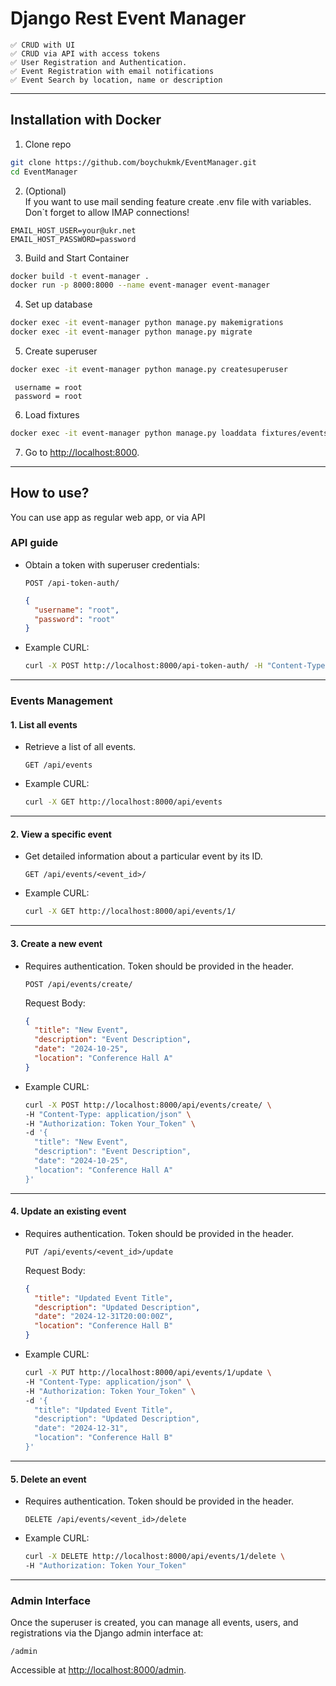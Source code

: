 # Django Rest Event Manager 
```
✅ CRUD with UI
✅ CRUD via API with access tokens
✅ User Registration and Authentication.
✅ Event Registration with email notifications
✅ Event Search by location, name or description
```

---

## Installation with Docker 
1. Clone repo 
```bash
git clone https://github.com/boychukmk/EventManager.git
cd EventManager
```
2. (Optional)     
    If you want to use mail sending feature create .env file with variables. Don`t forget to allow IMAP connections!
 ```angular2html
EMAIL_HOST_USER=your@ukr.net
EMAIL_HOST_PASSWORD=password
```
3. Build and Start Container 
```bash
docker build -t event-manager .
docker run -p 8000:8000 --name event-manager event-manager
 ```
4. Set up database
```bash
docker exec -it event-manager python manage.py makemigrations
docker exec -it event-manager python manage.py migrate
```
5. Create superuser 

```bash
docker exec -it event-manager python manage.py createsuperuser
```
```
 username = root 
 password = root
```
6. Load fixtures 
```bash
docker exec -it event-manager python manage.py loaddata fixtures/events.json
 ```
7. Go to [http://localhost:8000](http://localhost:8000).

---
## How to use?

You can use app as regular web app, or via API

### API guide

- Obtain a token with superuser credentials:
  ```
  POST /api-token-auth/
  ```
  ```json
  {
    "username": "root",
    "password": "root"
  }
  ```

- Example CURL:
  ```bash
  curl -X POST http://localhost:8000/api-token-auth/ -H "Content-Type: application/json" -d '{"username": "root", "password": "root"}'
  ```

---

### Events Management

#### 1. List all events
- Retrieve a list of all events.
  ```
  GET /api/events
  ```

- Example CURL:
  ```bash
  curl -X GET http://localhost:8000/api/events
  ```

---

#### 2. View a specific event
- Get detailed information about a particular event by its ID.
  ```
  GET /api/events/<event_id>/
  ```

- Example CURL:
  ```bash
  curl -X GET http://localhost:8000/api/events/1/
  ```

---

#### 3. Create a new event
- Requires authentication. Token should be provided in the header.
  ```
  POST /api/events/create/
  ```
  Request Body:
  ```json
  {
    "title": "New Event",
    "description": "Event Description",
    "date": "2024-10-25",
    "location": "Conference Hall A"
  }
  ```

- Example CURL:
  ```bash
  curl -X POST http://localhost:8000/api/events/create/ \
  -H "Content-Type: application/json" \
  -H "Authorization: Token Your_Token" \
  -d '{
    "title": "New Event",
    "description": "Event Description",
    "date": "2024-10-25",
    "location": "Conference Hall A"
  }'
  ```

---

#### 4. Update an existing event
- Requires authentication. Token should be provided in the header.
  ```
  PUT /api/events/<event_id>/update
  ```
  Request Body:
  ```json
  {
    "title": "Updated Event Title",
    "description": "Updated Description",
    "date": "2024-12-31T20:00:00Z",
    "location": "Conference Hall B"
  }
  ```

- Example CURL:
  ```bash
  curl -X PUT http://localhost:8000/api/events/1/update \
  -H "Content-Type: application/json" \
  -H "Authorization: Token Your_Token" \
  -d '{
    "title": "Updated Event Title",
    "description": "Updated Description",
    "date": "2024-12-31",
    "location": "Conference Hall B"
  }'
  ```

---

#### 5. Delete an event
- Requires authentication. Token should be provided in the header.
  ```
  DELETE /api/events/<event_id>/delete
  ```

- Example CURL:
  ```bash
  curl -X DELETE http://localhost:8000/api/events/1/delete \
  -H "Authorization: Token Your_Token"
  ```

---


### Admin Interface
Once the superuser is created, you can manage all events, users, and registrations via the Django admin interface at:
```
/admin
```
Accessible at [http://localhost:8000/admin](http://localhost:8000/admin).

